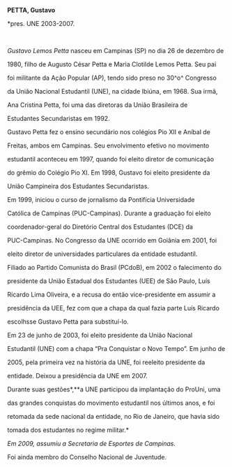 **PETTA, Gustavo**



\*pres. UNE 2003-2007.



 



*Gustavo Lemos Petta* nasceu em Campinas (SP) no dia 26 de dezembro de

1980, filho de Augusto César Petta e Maria Clotilde Lemos Petta. Seu pai

foi militante da Ação Popular (AP), tendo sido preso no 30^o^ Congresso

da União Nacional Estudantil (UNE), na cidade Ibiúna, em 1968. Sua irmã,

Ana Cristina Petta, foi uma das diretoras da União Brasileira de

Estudantes Secundaristas em 1992.



Gustavo Petta fez o ensino secundário nos colégios Pio XII e Aníbal de

Freitas, ambos em Campinas. Seu envolvimento efetivo no movimento

estudantil aconteceu em 1997, quando foi eleito diretor de comunicação

do grêmio do Colégio Pio XI. Em 1998, Gustavo foi eleito presidente da

União Campineira dos Estudantes Secundaristas.



Em 1999, iniciou o curso de jornalismo da Pontifícia Universidade

Católica de Campinas (PUC-Campinas). Durante a graduação foi eleito

coordenador-geral do Diretório Central dos Estudantes (DCE) da

PUC-Campinas. No Congresso da UNE ocorrido em Goiânia em 2001, foi

eleito diretor de universidades particulares da entidade estudantil.



Filiado ao Partido Comunista do Brasil (PCdoB), em 2002 o falecimento do

presidente da União Estadual dos Estudantes (UEE) de São Paulo, Luís

Ricardo Lima Oliveira, e a recusa do então vice-presidente em assumir a

presidência da UEE, fez com que a chapa da qual fazia parte Luís Ricardo

escolhsse Gustavo Petta para substituí-lo.



Em 23 de junho de 2003, foi eleito presidente da União Nacional

Estudantil (UNE) com a chapa “Pra Conquistar o Novo Tempo”. Em junho de

2005, pela primeira vez na história da UNE, foi reeleito presidente da

entidade. Deixou a presidência da UNE em 2007.



Durante suas gestões*,**a UNE participou da implantação do ProUni, uma

das grandes conquistas do movimento estudantil nos últimos anos, e foi

retomada da sede nacional da entidade, no Rio de Janeiro, que havia sido

tomada dos estudantes no regime militar.*



*Em 2009, assumiu a Secretaria de Esportes de Campinas.*



Foi ainda membro do Conselho Nacional de Juventude.



 



